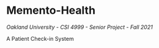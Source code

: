 # Memento-Health

*Oakland University - CSI 4999 - Senior Project - Fall 2021*

A Patient Check-in System
